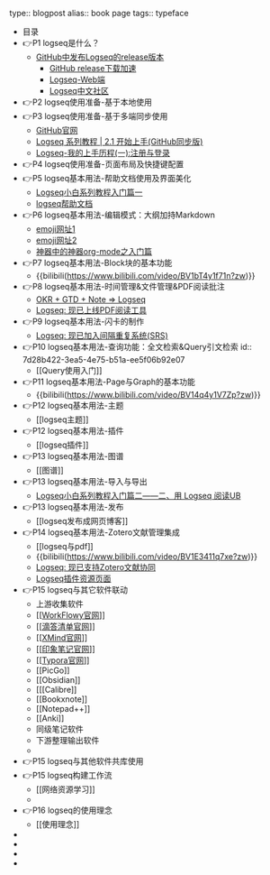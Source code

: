 type:: blogpost
alias:: book page
tags:: typeface

- 目录
- 👉P1 logseq是什么？
	- [GitHub中发布Logseq的release版本](https://github.com/logseq/logseq/releases)
		- [GitHub release下载加速]()
		- [Logseq-Web端]()
		- [Logseq中文社区]()
- 👉P2 logseq使用准备-基于本地使用
- 👉P3 logseq使用准备-基于多端同步使用
	- [GitHub官网](https://github.com/)
	- [Logseq 系列教程 \| 2.1 开始上手(GitHub同步版)](https://zhuanlan.zhihu.com/p/370564366)
	- [Logseq-我的上手历程(一):注册与登录](https://zhuanlan.zhihu.com/p/349944337/)
- 👉P4 logseq使用准备-页面布局及快捷键配置
- 👉P5 logseq基本用法-帮助文档使用及界面美化
	- [Logseq小白系列教程入门篇一](https://zhuanlan.zhihu.com/p/343854552)
	- [logseq帮助文档]()
- 👉P6 logseq基本用法-编辑模式：大纲加持Markdown
	- [emoji网址1]()
	- [emoji网址2]()
	- [神器中的神器org-mode之入门篇](https://www.cnblogs.com/qlwy/archive/2012/06/15/2551034.html)
- 👉P7 logseq基本用法-Block块的基本功能
	- {{bilibili(https://www.bilibili.com/video/BV1bT4y1f71n?zw)}}
- 👉P8 logseq基本用法-时间管理&文件管理&PDF阅读批注
	- [OKR + GTD + Note =\> Logseq](https://zhuanlan.zhihu.com/p/369386414)
	- [Logseq: 现已上线PDF阅读工具](https://zhuanlan.zhihu.com/p/397352305)
- 👉P9 logseq基本用法-闪卡的制作
	- [Logseq: 现已加入间隔重复系统(SRS)](https://zhuanlan.zhihu.com/p/392408529)
- 👉P10 logseq基本用法-查询功能：全文检索&Query引文检索
  id:: 7d28b422-3ea5-4e75-b51a-ee5f06b92e07
	- [[Query使用入门]]
- 👉P11 logseq基本用法-Page与Graph的基本功能
	- {{bilibili(https://www.bilibili.com/video/BV14q4y1V7Zp?zw)}}
- 👉P12 logseq基本用法-主题
	- [[logseq主题]]
- 👉P12 logseq基本用法-插件
	- [[logseq插件]]
- 👉P13 logseq基本用法-图谱
	- [[图谱]]
- 👉P13 logseq基本用法-导入与导出
	- [Logseq小白系列教程入门篇二——二、用 Logseq 阅读UB](https://zhuanlan.zhihu.com/p/405764984)
- 👉P13 logseq基本用法-发布
	- [[logseq发布成网页博客]]
- 👉P14 logseq基本用法-Zotero文献管理集成
	- [[logseq与pdf]]
	- {{bilibili(https://www.bilibili.com/video/BV1E3411q7xe?zw)}}
	- [Logseq: 现已支持Zotero文献协同](https://zhuanlan.zhihu.com/p/395008689)
	- [Logseq插件资源页面](https://github.com/logseq/awesome-logseq)
- 👉P15 logseq与其它软件联动
	- 上游收集软件
	- [[[WorkFlowy官网]()]]
	- [[[滴答清单官网]()]]
	- [[[XMind官网]()]]
	- [[[印象笔记官网]()]]
	- [[[Typora官网]()]]
	- [[PicGo]]
	- [[Obsidian]]
	- [[[Calibre]]
	- [[Bookxnote]]
	- [[Notepad++]]
	- [[Anki]]
	- 同级笔记软件
	- 下游整理输出软件
	-
- 👉P15 logseq与其他软件共库使用
- 👉P15 logseq构建工作流
	- [[网络资源学习]]
	-
- 👉P16 logseq的使用理念
	- [[使用理念]]
-
-
-
-